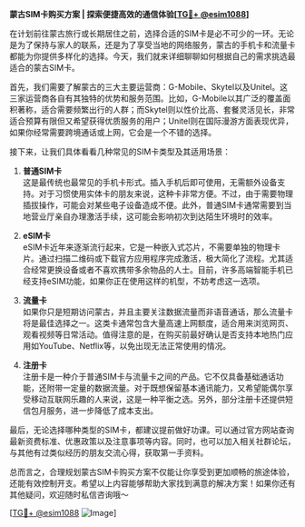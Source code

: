 **蒙古SIM卡购买方案 | 探索便捷高效的通信体验[[TG💪+ @esim1088](https://t.me/s/esim1088)]**

在计划前往蒙古旅行或长期居住之前，选择合适的SIM卡是必不可少的一环。无论是为了保持与家人的联系，还是为了享受当地的网络服务，蒙古的手机卡和流量卡都能为你提供多样化的选择。今天，我们就来详细聊聊如何根据自己的需求挑选最适合的蒙古SIM卡。

首先，我们需要了解蒙古的三大主要运营商：G-Mobile、Skytel以及Unitel。这三家运营商各自有其独特的优势和服务范围。比如，G-Mobile以其广泛的覆盖面积著称，适合需要频繁出行的人群；而Skytel则以性价比高、套餐灵活见长，非常适合预算有限但又希望获得优质服务的用户；Unitel则在国际漫游方面表现优异，如果你经常需要跨境通话或上网，它会是一个不错的选择。

接下来，让我们具体看看几种常见的SIM卡类型及其适用场景：

1. **普通SIM卡**  
   这是最传统也最常见的手机卡形式。插入手机后即可使用，无需额外设备支持。对于习惯使用实体卡的朋友来说，这种卡非常方便。不过，由于需要物理插拔操作，可能会对某些电子设备造成不便。此外，普通SIM卡通常需要到当地营业厅亲自办理激活手续，这可能会影响初次到达陌生环境时的效率。

2. **eSIM卡**  
   eSIM卡近年来逐渐流行起来，它是一种嵌入式芯片，不需要单独的物理卡片。通过扫描二维码或下载官方应用程序完成激活，极大简化了流程。尤其适合经常更换设备或者不喜欢携带多余物品的人士。目前，许多高端智能手机已经支持eSIM功能，如果你正在使用这样的机型，不妨考虑这一选项。

3. **流量卡**  
   如果你只是短期访问蒙古，并且主要关注数据流量而非语音通话，那么流量卡将是最佳选择之一。这类卡通常包含大量高速上网额度，适合用来浏览网页、观看视频等日常活动。值得注意的是，在购买前最好确认是否支持本地热门应用如YouTube、Netflix等，以免出现无法正常使用的情况。

4. **注册卡**  
   注册卡是一种介于普通SIM卡与流量卡之间的产品。它不仅具备基础通话功能，还附带一定量的数据流量。对于既想保留基本通讯能力，又希望能偶尔享受移动互联网乐趣的人来说，这是一种平衡之选。另外，部分注册卡还提供短信包月服务，进一步降低了成本支出。

最后，无论选择哪种类型的SIM卡，都建议提前做好功课。可以通过官方网站查询最新资费标准、优惠政策以及注意事项等内容。同时，也可以加入相关社群论坛，与其他有过类似经历的朋友交流心得，获取第一手资料。

总而言之，合理规划蒙古SIM卡购买方案不仅能让你享受到更加顺畅的旅途体验，还能有效控制开支。希望以上内容能够帮助大家找到满意的解决方案！如果你还有其他疑问，欢迎随时私信咨询哦～

[[TG💪+ @esim1088](https://t.me/s/esim1088) ![Image](https://i.postimg.cc/4NQfJmqS/Snipaste-2025-05-13-00-14-12.png)]
